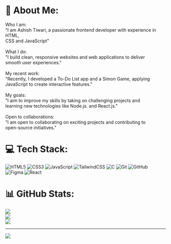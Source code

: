 # 💫 About Me:
Who I am:<br>"I am Ashish Tiwari, a passionate frontend developer with experience in HTML,<br> CSS and JavaScript"<br><br>What I do:<br>"I build clean, responsive websites and web applications to deliver<br> smooth user experiences."<br><br>My recent work:<br>"Recently, I developed a To-Do List app and a Simon Game, applying<br> JavaScript to create interactive features."<br><br>My goals:<br>"I aim to improve my skills by taking on challenging projects and <br>learning new technologies like Node.js. and React.js."<br><br>Open to collaborations:<br>"I am open to collaborating on exciting projects and contributing to<br> open-source initiatives."


# 💻 Tech Stack:
![HTML5](https://img.shields.io/badge/html5-%23E34F26.svg?style=for-the-badge&logo=html5&logoColor=white) ![CSS3](https://img.shields.io/badge/css3-%231572B6.svg?style=for-the-badge&logo=css3&logoColor=white) ![JavaScript](https://img.shields.io/badge/javascript-%23323330.svg?style=for-the-badge&logo=javascript&logoColor=%23F7DF1E) ![TailwindCSS](https://img.shields.io/badge/tailwindcss-%2338B2AC.svg?style=for-the-badge&logo=tailwind-css&logoColor=white) ![C](https://img.shields.io/badge/c-%2300599C.svg?style=for-the-badge&logo=c&logoColor=white) ![Git](https://img.shields.io/badge/git-%23F05033.svg?style=for-the-badge&logo=git&logoColor=white) ![GitHub](https://img.shields.io/badge/github-%23121011.svg?style=for-the-badge&logo=github&logoColor=white) ![Figma](https://img.shields.io/badge/figma-%23F24E1E.svg?style=for-the-badge&logo=figma&logoColor=white) ![React](https://img.shields.io/badge/react-%2320232a.svg?style=for-the-badge&logo=react&logoColor=%2361DAFB)
# 📊 GitHub Stats:
![](https://github-readme-stats.vercel.app/api?username=ashish-xdev&theme=dark&hide_border=false&include_all_commits=false&count_private=false)<br/>
![](https://github-readme-streak-stats.herokuapp.com/?user=ashish-xdev&theme=dark&hide_border=false)<br/>
![](https://github-readme-stats.vercel.app/api/top-langs/?username=ashish-xdev&theme=dark&hide_border=false&include_all_commits=false&count_private=false&layout=compact)

---
[![](https://visitcount.itsvg.in/api?id=ashish-xdev&icon=0&color=0)](https://visitcount.itsvg.in)

<!-- Proudly created with GPRM ( https://gprm.itsvg.in ) -->
